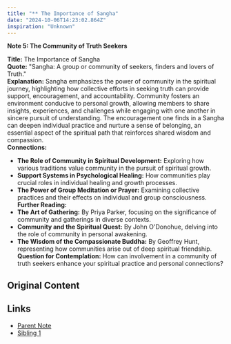 ```yaml
---
title: "** The Importance of Sangha"
date: "2024-10-06T14:23:02.864Z"
inspiration: "Unknown"
---
```


**Note 5: The Community of Truth Seekers**

**Title:** The Importance of Sangha  
**Quote:** "Sangha: A group or community of seekers, finders and lovers of Truth."  
**Explanation:** Sangha emphasizes the power of community in the spiritual journey, highlighting how collective efforts in seeking truth can provide support, encouragement, and accountability. Community fosters an environment conducive to personal growth, allowing members to share insights, experiences, and challenges while engaging with one another in sincere pursuit of understanding. The encouragement one finds in a Sangha can deepen individual practice and nurture a sense of belonging, an essential aspect of the spiritual path that reinforces shared wisdom and compassion.  
**Connections:**  
- **The Role of Community in Spiritual Development:** Exploring how various traditions value community in the pursuit of spiritual growth.  
- **Support Systems in Psychological Healing:** How communities play crucial roles in individual healing and growth processes.  
- **The Power of Group Meditation or Prayer:** Examining collective practices and their effects on individual and group consciousness.  
**Further Reading:**  
- **The Art of Gathering:** By Priya Parker, focusing on the significance of community and gatherings in diverse contexts.  
- **Community and the Spiritual Quest:** By John O'Donohue, delving into the role of community in personal awakening.  
- **The Wisdom of the Compassionate Buddha:** By Geoffrey Hunt, representing how communities arise out of deep spiritual friendship.  
**Question for Contemplation:** How can involvement in a community of truth seekers enhance your spiritual practice and personal connections?

## Original Content



## Links

- [Parent Note](/parent-note.md)
- [Sibling 1](/zettel1.md)
